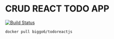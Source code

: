 # CRUD REACT TODO APP

[![Build Status](https://travis-ci.org/Biggo6/todo-react-js.svg?branch=master)](https://travis-ci.org/Biggo6/todo-react-js) 

```
docker pull biggo6/todoreactjs
```
